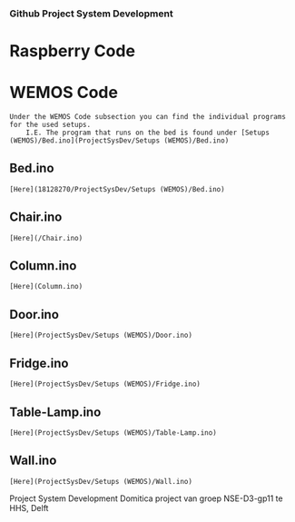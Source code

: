 ### Github Project System Development ###

# Raspberry Code

# WEMOS Code
	Under the WEMOS Code subsection you can find the individual programs for the used setups. 
		I.E. The program that runs on the bed is found under [Setups (WEMOS)/Bed.ino](ProjectSysDev/Setups (WEMOS)/Bed.ino)
## Bed.ino
	[Here](18128270/ProjectSysDev/Setups (WEMOS)/Bed.ino)
## Chair.ino
	[Here](/Chair.ino)
## Column.ino
	[Here](Column.ino)
## Door.ino
	[Here](ProjectSysDev/Setups (WEMOS)/Door.ino)
## Fridge.ino
	[Here](ProjectSysDev/Setups (WEMOS)/Fridge.ino)
## Table-Lamp.ino
	[Here](ProjectSysDev/Setups (WEMOS)/Table-Lamp.ino)
## Wall.ino
	[Here](ProjectSysDev/Setups (WEMOS)/Wall.ino)











Project System Development
	Domitica project van groep NSE-D3-gp11 te HHS, Delft
	

